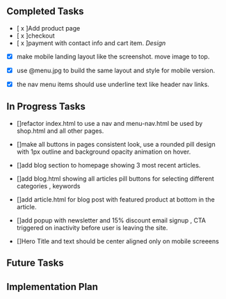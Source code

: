 

## Completed Tasks

- [ x ]Add product page 
- [ x ]checkout
- [ x ]payment with contact info and cart item.
*Design* 



-[x] make mobile landing layout like the screenshot.  move image to top.
- [x] use @menu.jpg to build the same layout and style for mobile version.
- [x]  the nav menu items should use underline text like  header nav links. 


## In Progress Tasks

- []refactor index.html to use  a nav and menu-nav.html be used by shop.html and all other pages.
- []make all  buttons in pages consistent look, use a rounded pill design with 1px outline and background opacity animation on hover.

- []add blog section to homepage showing 3 most recent articles.
- []add blog.html showing all articles pill buttons for selecting different categories , keywords
- []add article.html for blog post with featured product at bottom in the article.
- []add popup with newsletter and 15% discount email signup , CTA triggered on inactivity before user  is leaving the site.
- []Hero Title and text should be center aligned only on mobile screeens


## Future Tasks


## Implementation Plan